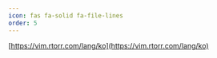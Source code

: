 ```yaml
---
icon: fas fa-solid fa-file-lines
order: 5
---
```


[https://vim.rtorr.com/lang/ko](https://vim.rtorr.com/lang/ko)